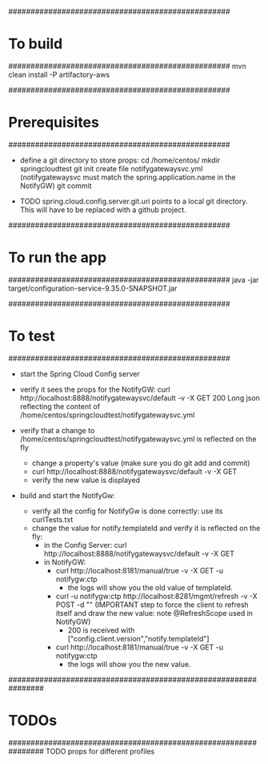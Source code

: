 ##################################################
# To build
##################################################
mvn clean install -P artifactory-aws


##################################################
# Prerequisites
##################################################
- define a git directory to store props:
    cd /home/centos/
    mkdir springcloudtest
    git init
    create file notifygatewaysvc.yml (notifygatewaysvc must match the spring.application.name in the NotifyGW)
    git commit

- TODO spring.cloud.config.server.git.uri points to a local git directory. This will have to be replaced with a github project.


##################################################
# To run the app
##################################################
java -jar target/configuration-service-9.35.0-SNAPSHOT.jar


##################################################
# To test
##################################################
- start the Spring Cloud Config server

- verify it sees the props for the NotifyGW:
    curl http://localhost:8888/notifygatewaysvc/default -v -X GET
    200 Long json reflecting the content of /home/centos/springcloudtest/notifygatewaysvc.yml

- verify that a change to /home/centos/springcloudtest/notifygatewaysvc.yml is reflected on the fly
    - change a property's value (make sure you do git add and commit)
    - curl http://localhost:8888/notifygatewaysvc/default -v -X GET
    - verify the new value is displayed

- build and start the NotifyGw:
    - verify all the config for NotifyGw is done correctly: use its curlTests.txt
    - change the value for notify.templateId and verify it is reflected on the fly:
        - in the Config Server: curl http://localhost:8888/notifygatewaysvc/default -v -X GET
        - in NotifyGW:
            - curl http://localhost:8181/manual/true -v -X GET -u notifygw:ctp
                - the logs will show you the old value of templateId.
            - curl -u notifygw:ctp http://localhost:8281/mgmt/refresh -v -X POST -d "" (IMPORTANT step to force the client to refresh itself and draw the new value: note @RefreshScope used in NotifyGW)
                - 200 is received with ["config.client.version","notify.templateId"]
            - curl http://localhost:8181/manual/true -v -X GET -u notifygw:ctp
                - the logs will show you the new value.


################################################################
# TODOs
################################################################
TODO props for different profiles
